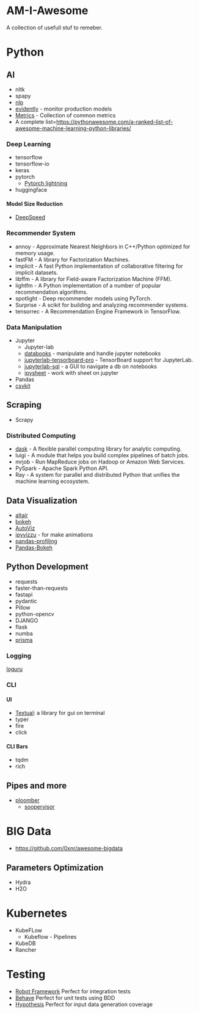 # AM-I-Awesome
A collection of usefull stuf to remeber.

# Python

## AI
- nltk
- spapy
- [nlp](https://github.com/keon/awesome-nlp#user-content-python)
- [evidently](https://github.com/evidentlyai/evidently) - monitor production models
- [Metrics](https://github.com/benhamner/Metrics) - Collection of common metrics
- A complete list=https://pythonawesome.com/a-ranked-list-of-awesome-machine-learning-python-libraries/

### Deep Learning
- tensorflow
- tensorflow-io
- keras
- pytorch
  - [Pytorch lightning](https://pytorch-lightning.readthedocs.io/en/latest/)
- huggingface

#### Model Size Reduction
- [DeepSpeed](https://github.com/microsoft/DeepSpeed)

### Recommender System
- annoy - Approximate Nearest Neighbors in C++/Python optimized for memory usage.
- fastFM - A library for Factorization Machines.
- implicit - A fast Python implementation of collaborative filtering for implicit datasets.
- libffm - A library for Field-aware Factorization Machine (FFM).
- lightfm - A Python implementation of a number of popular recommendation algorithms.
- spotlight - Deep recommender models using PyTorch.
- Surprise - A scikit for building and analyzing recommender systems.
- tensorrec - A Recommendation Engine Framework in TensorFlow.

### Data Manipulation
- Jupyter
  - Jupyter-lab
  - [databooks](https://github.com/datarootsio/databooks) - manipulate and handle jupyter notebooks
  - [jupyterlab-tensorboard-pro](https://github.com/HFAiLab/jupyterlab_tensorboard_pro) - TensorBoard support for JupyterLab.
  - [jupyterlab-sql](https://github.com/pbugnion/jupyterlab-sql) - a GUI to navigate a db on notebooks
  - [ipysheet](https://github.com/QuantStack/ipysheet/) - work with sheet on jupyter 
- Pandas
- [csvkit](https://csvkit.readthedocs.io)


## Scraping
- Scrapy
  
### Distributed Computing
- [dask](https://www.dask.org/) - A flexible parallel computing library for analytic computing.
- luigi - A module that helps you build complex pipelines of batch jobs.
- mrjob - Run MapReduce jobs on Hadoop or Amazon Web Services.
- PySpark - Apache Spark Python API.
- Ray - A system for parallel and distributed Python that unifies the machine learning ecosystem.

## Data Visualization
- [altair](https://github.com/altair-viz/altair)
- [bokeh](https://bokeh.org/)
- [AutoViz](https://github.com/AutoViML/AutoViz)
- [ipyvizzu](https://github.com/vizzuhq/ipyvizzu) - for make animations
- [pandas-profiling]()
- [Pandas-Bokeh](https://github.com/PatrikHlobil/Pandas-Bokeh)


## Python Development
- requests
- faster-than-requests
- fastapi
- pydantic
- Pillow
- python-opencv
- DJANGO 
- flask
- numba
- [prisma](https://github.com/RobertCraigie/prisma-client-py)

### Logging
[loguru](https://github.com/Delgan/loguru)

### CLI
#### UI
- [Textual](https://github.com/Textualize/textual): a library for gui on terminal
- typer
- fire
- click

#### CLI Bars
- tqdm
- rich
## Pipes and more
- [ploomber](https://ploomber.io/)
  - [soopervisor](https://github.com/ploomber/soopervisor)

# BIG Data
- https://github.com/0xnr/awesome-bigdata

## Parameters Optimization
- Hydra
- H2O

# Kubernetes
- KubeFLow
  - Kubeflow - Pipelines
- KubeDB
- Rancher

# Testing
- [Robot Framework](https://robotframework.org/?tab=0#getting-started) Perfect for integration tests
- [Behave](https://behave.readthedocs.io/en/stable/tutorial.html) Perfect for unit tests using BDD
- [Hypothesis](https://hypothesis.readthedocs.io/en/latest/quickstart.html) Perfect for input data generation coverage

